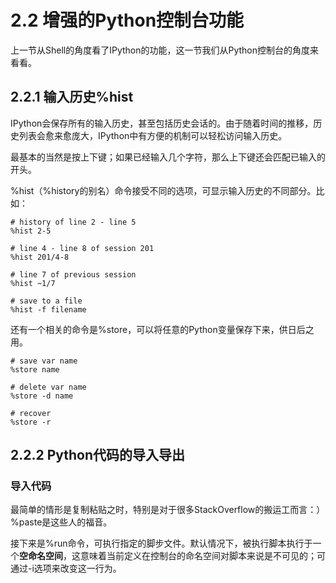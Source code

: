 # 2.2 增强的Python控制台功能

上一节从Shell的角度看了IPython的功能，这一节我们从Python控制台的角度来看看。

## 2.2.1 输入历史%hist

IPython会保存所有的输入历史，甚至包括历史会话的。由于随着时间的推移，历史列表会愈来愈庞大，IPython中有方便的机制可以轻松访问输入历史。

最基本的当然是按上下键；如果已经输入几个字符，那么上下键还会匹配已输入的开头。

%hist（%history的别名）命令接受不同的选项，可显示输入历史的不同部分。比如：

```
# history of line 2 - line 5
%hist 2-5

# line 4 - line 8 of session 201
%hist 201/4-8

# line 7 of previous session
%hist ~1/7

# save to a file
%hist -f filename
```

还有一个相关的命令是%store，可以将任意的Python变量保存下来，供日后之用。

```
# save var name
%store name

# delete var name
%store -d name

# recover
%store -r
```

## 2.2.2 Python代码的导入导出

### 导入代码

最简单的情形是复制粘贴之时，特别是对于很多StackOverflow的搬运工而言：）%paste是这些人的福音。

接下来是%run命令，可执行指定的脚步文件。默认情况下，被执行脚本执行于一个**空命名空间**，这意味着当前定义在控制台的命名空间对脚本来说是不可见的；可通过-i选项来改变这一行为。

